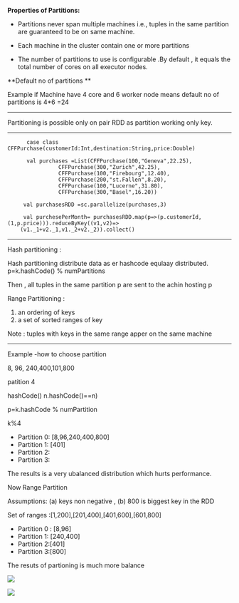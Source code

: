 **Properties of Partitions:**

* Partitions never span multiple machines i.e., tuples in the same partition are guaranteed to be on same machine.

* Each machine in the cluster contain one or more partitions

* The number of partitions to use is configurable .By default , it equals the total number of cores on all executor nodes.

**Default no of partitions **

Example if Machine have 4 core and 6 worker node means default no of partitions is 4*6 =24

-------------------------------------------------------

Partitioning is possible only on pair RDD as partition working only key.  



-------------------------------------------------------


          case class CFFPurchase(customerId:Int,destination:String,price:Double)

          val purchases =List(CFFPurchase(100,"Geneva",22.25),
                    CFFPurchase(300,"Zurich",42.25),
                    CFFPurchase(100,"Firebourg",12.40),
                    CFFPurchase(200,"st.Fallen",8.20),
                    CFFPurchase(100,"Lucerne",31.80),
                    CFFPurchase(300,"Basel",16.20))

         val purchasesRDD =sc.parallelize(purchases,3)

         val purchesePerMonth= purchasesRDD.map(p=>(p.customerId,(1,p.price))).reduceByKey((v1,v2)=>
        (v1._1+v2._1,v1._2+v2._2)).collect()
                     

-------------------------------------------------------

Hash partitioning :

Hash partitioning distribute data as er hashcode equlaay distributed.
p=k.hashCode() % numPartitions

Then , all tuples in the same partition p are sent to the achin hosting p

Range Partitioning :

1) an ordering of keys
2) a set of sorted ranges of key

Note : tuples with keys in the same range apper on the same machine 


-------------------------------------------------------
Example -how to choose partition

8, 96, 240,400,101,800 

patition 4

hashCode()  n.hashCode()==n)

p=k.hashCode % numPartition

k%4 


* Partition 0: [8,96,240,400,800]
* Partition 1: [401]
* Partition 2:
* Partition 3:

The results is a very ubalanced distribution which hurts performance.


Now Range Partition

Assumptions:
(a) keys non negative ,
(b) 800 is biggest key in the RDD

Set of ranges :[1,200],[201,400],[401,600],[601,800]

* Partition 0 : [8,96]
* Partition 1: [240,400]
* Partition 2:[401]
* Partition 3:[800]

The resuts of partioning is much more balance

![](https://3.bp.blogspot.com/-TZ13FtDfaGs/WdBHwQSvtbI/AAAAAAAACYA/Bian3-R2Or4ULR2Nzs49LpT09LIv_I4NQCLcBGAs/s320/Untitled.png)



![](https://1.bp.blogspot.com/-kns3W9VSUj0/WdBJGte3ySI/AAAAAAAACYM/wbSrh1TKjJ8a9zU_I0aCbFxN15SxlcLoACLcBGAs/s320/Untitled.png)